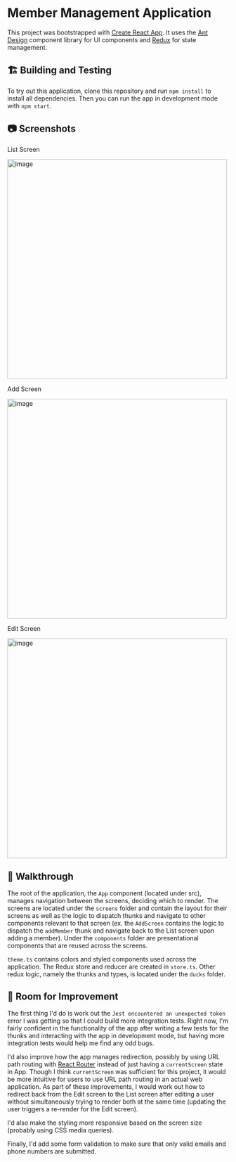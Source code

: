 # Member Management Application

This project was bootstrapped with [Create React App](https://github.com/facebook/create-react-app). It uses the [Ant Design](https://ant.design/) component library for UI components and [Redux](https://redux.js.org/) for state management.

## 🏗️ Building and Testing

To try out this application, clone this repository and run `npm install` to install all dependencies. Then you can run the app in development mode with `npm start`.

## 📷 Screenshots

List Screen

<img width="500" alt="image" src="https://user-images.githubusercontent.com/22990100/155874151-7d521553-2549-456f-a163-a12e5290560b.png"> 

Add Screen

<img width="500" alt="image" src="https://user-images.githubusercontent.com/22990100/155874154-c383dec0-e9c0-4e6a-88ee-47872f1abb1d.png">

Edit Screen

<img width="500" alt="image" src="https://user-images.githubusercontent.com/22990100/155874158-1dd760a5-34fa-4c5b-9331-a7884e379c6f.png">

## 🧭 Walkthrough

The root of the application, the `App` component (located under src), manages navigation between the screens, deciding which to render. The screens are located under the `screens` folder and contain the layout for their screens as well as the logic to dispatch thunks and navigate to other components relevant to that screen (ex. the `AddScreen` contains the logic to dispatch the `addMember` thunk and navigate back to the List screen upon adding a member). Under the `components` folder are presentational components that are reused across the screens.

`theme.ts` contains colors and styled components used across the application. The Redux store and reducer are created in `store.ts`. Other redux logic, namely the thunks and types, is located under the `ducks` folder.

## 🔧 Room for Improvement

The first thing I'd do is work out the `Jest encountered an unexpected token` error I was getting so that I could build more integration tests. Right now, I'm fairly confident in the functionality of the app after writing a few tests for the thunks and interacting with the app in development mode, but having more integration tests would help me find any odd bugs.

I'd also improve how the app manages redirection, possibly by using URL path routing with [React Router](https://v5.reactrouter.com/web/guides/quick-start) instead of just having a `currentScreen` state in App. Though I think `currentScreen` was sufficient for this project, it would be more intuitive for users to use URL path routing in an actual web application. As part of these improvements, I would work out how to redirect back from the Edit screen to the List screen after editing a user without simultaneously trying to render both at the same time (updating the user triggers a re-render for the Edit screen).

I'd also make the styling more responsive based on the screen size (probably using CSS media queries).

Finally, I'd add some form validation to make sure that only valid emails and phone numbers are submitted.

